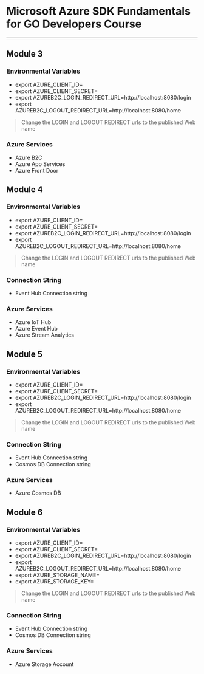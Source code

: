# Microsoft Azure SDK Fundamentals for GO Developers Course

---

## Module 3

### Environmental Variables

- export AZURE_CLIENT_ID=
- export AZURE_CLIENT_SECRET=
- export AZUREB2C_LOGIN_REDIRECT_URL=http://localhost:8080/login
- export AZUREB2C_LOGOUT_REDIRECT_URL=http://localhost:8080/home

>Change the LOGIN and LOGOUT REDIRECT urls to the published Web name 


### Azure Services

- Azure B2C
- Azure App Services
- Azure Front Door

## Module 4

### Environmental Variables

- export AZURE_CLIENT_ID=
- export AZURE_CLIENT_SECRET=
- export AZUREB2C_LOGIN_REDIRECT_URL=http://localhost:8080/login
- export AZUREB2C_LOGOUT_REDIRECT_URL=http://localhost:8080/home


>Change the LOGIN and LOGOUT REDIRECT urls to the published Web name 


### Connection String

- Event Hub Connection string

### Azure Services

- Azure IoT Hub
- Azure Event Hub
- Azure Stream Analytics

## Module 5

### Environmental Variables

- export AZURE_CLIENT_ID=
- export AZURE_CLIENT_SECRET=
- export AZUREB2C_LOGIN_REDIRECT_URL=http://localhost:8080/login
- export AZUREB2C_LOGOUT_REDIRECT_URL=http://localhost:8080/home


>Change the LOGIN and LOGOUT REDIRECT urls to the published Web name 


### Connection String

- Event Hub Connection string
- Cosmos DB Connection string

### Azure Services

- Azure Cosmos DB

## Module 6

### Environmental Variables

- export AZURE_CLIENT_ID=
- export AZURE_CLIENT_SECRET=
- export AZUREB2C_LOGIN_REDIRECT_URL=http://localhost:8080/login
- export AZUREB2C_LOGOUT_REDIRECT_URL=http://localhost:8080/home
- export AZURE_STORAGE_NAME=
- export AZURE_STORAGE_KEY=


>Change the LOGIN and LOGOUT REDIRECT urls to the published Web name 


### Connection String

- Event Hub Connection string
- Cosmos DB Connection string

### Azure Services

- Azure Storage Account